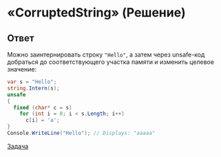 # «CorruptedString» (Решение)

## Ответ

Можно заинтернировать строку `"Hello"`, а затем через unsafe-код добраться до соответствующего участка памяти и изменить целевое значение:

```cs
var s = "Hello";
string.Intern(s);
unsafe
{
  fixed (char* c = s)
    for (int i = 0; i < s.Length; i++)
      c[i] = 'a';
}
Console.WriteLine("Hello"); // Displays: "aaaaa"
```

[Задача](./CorruptedString-P.md)